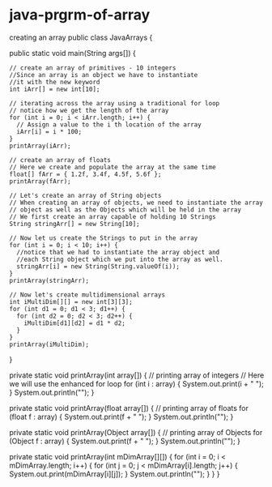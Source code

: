 # java-prgrm-of-array
creating an array
public class JavaArrays {

  public static void main(String args[]) {
    
    // create an array of primitives - 10 integers
    //Since an array is an object we have to instantiate
    //it with the new keyword
    int iArr[] = new int[10];
    
    // iterating across the array using a traditional for loop
    // notice how we get the length of the array
    for (int i = 0; i < iArr.length; i++) {
      // Assign a value to the i th location of the array
      iArr[i] = i * 100;
    }
    printArray(iArr);

    // create an array of floats
    // Here we create and populate the array at the same time
    float[] fArr = { 1.2f, 3.4f, 4.5f, 5.6f };    
    printArray(fArr);

    // Let's create an array of String objects
    // When creating an array of objects, we need to instantiate the array
    // object as well as the Objects which will be held in the array
    // We first create an array capable of holding 10 Strings
    String stringArr[] = new String[10];
    
    // Now let us create the Strings to put in the array
    for (int i = 0; i < 10; i++) {
      //notice that we had to instantiate the array object and 
      //each String object which we put into the array as well.
      stringArr[i] = new String(String.valueOf(i));
    }    
    printArray(stringArr);

    // Now let's create multidimensional arrays
    int iMultiDim[][] = new int[3][3];
    for (int d1 = 0; d1 < 3; d1++) {
      for (int d2 = 0; d2 < 3; d2++) {
        iMultiDim[d1][d2] = d1 * d2;
      }
    }
    printArray(iMultiDim);
  }

  private static void printArray(int array[]) {
    // printing array of integers
    // Here we will use the enhanced for loop
    for (int i : array) {
      System.out.print(i + " ");
    }
    System.out.println("");
  }

  private static void printArray(float array[]) {
    // printing array of floats
    for (float f : array) {
      System.out.print(f + " ");
    }
    System.out.println("");
  }

  private static void printArray(Object array[]) {
    // printing array of Objects
    for (Object f : array) {
      System.out.print(f + " ");
    }
    System.out.println("");
  }

  private static void printArray(int mDimArray[][]) {
    for (int i = 0; i < mDimArray.length; i++) {
      for (int j = 0; j < mDimArray[i].length; j++) {
        System.out.print(mDimArray[i][j]);
      }
      System.out.println("");
    }
  }
}
